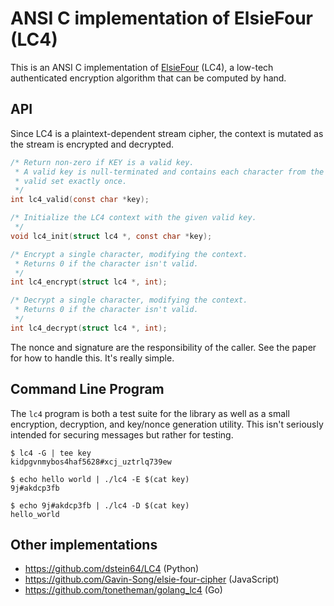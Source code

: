 # ANSI C implementation of ElsieFour (LC4)

This is an ANSI C implementation of [ElsieFour][pdf] (LC4), a low-tech
authenticated encryption algorithm that can be computed by hand.

## API

Since LC4 is a plaintext-dependent stream cipher, the context is mutated
as the stream is encrypted and decrypted.

```c
/* Return non-zero if KEY is a valid key.
 * A valid key is null-terminated and contains each character from the
 * valid set exactly once.
 */
int lc4_valid(const char *key);

/* Initialize the LC4 context with the given valid key.
 */
void lc4_init(struct lc4 *, const char *key);

/* Encrypt a single character, modifying the context.
 * Returns 0 if the character isn't valid.
 */
int lc4_encrypt(struct lc4 *, int);

/* Decrypt a single character, modifying the context.
 * Returns 0 if the character isn't valid.
 */
int lc4_decrypt(struct lc4 *, int);
```

The nonce and signature are the responsibility of the caller. See the
paper for how to handle this. It's really simple.

## Command Line Program

The `lc4` program is both a test suite for the library as well as a
small encryption, decryption, and key/nonce generation utility. This
isn't seriously intended for securing messages but rather for testing.

    $ lc4 -G | tee key
    kidpgvnmybos4haf5628#xcj_uztrlq739ew

    $ echo hello world | ./lc4 -E $(cat key)
    9j#akdcp3fb

    $ echo 9j#akdcp3fb | ./lc4 -D $(cat key)
    hello_world

## Other implementations

* <https://github.com/dstein64/LC4> (Python)
* <https://github.com/Gavin-Song/elsie-four-cipher> (JavaScript)
* <https://github.com/tonetheman/golang_lc4> (Go)

[pdf]: https://eprint.iacr.org/2017/339.pdf
